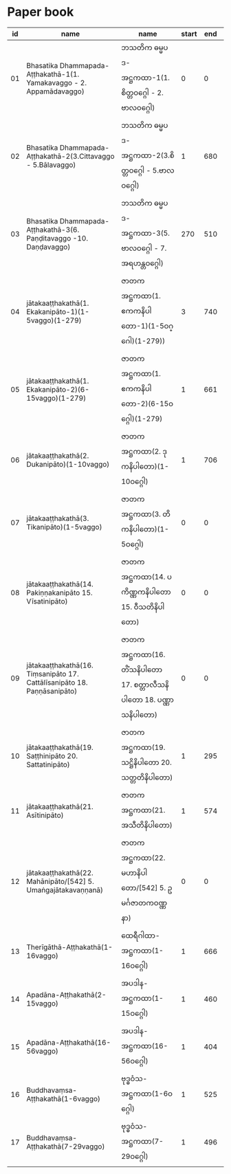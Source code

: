 # Paper book

|id|name|name|start|end|page|link|assigness|
|-|-|-|-|-|-|-|-|
|01|Bhasatika Dhammapada-Aṭṭhakathā-1(1. Yamakavaggo - 2. Appamādavaggo)|ဘသတိက ဓမ္မပဒ-အဋ္ဌကထာ-1(1. စိတ္တဝဂ္ဂေါ - 2. ဗာလဝဂ္ဂေါ)|0|0|0|[todo](https://www-hk.wikipali.org/app/article/index.php?view=chapter&book=122&par=38&channal=6d8338f0-8cfe-4e04-80b9-52802a2495d0&display=sent&mode=edit&direction=col&language=my)
|02|Bhasatika Dhammapada-Aṭṭhakathā-2(3.Cittavaggo - 5.Bālavaggo)|ဘသတိက ဓမ္မပဒ-အဋ္ဌကထာ-2(3.စိတ္တဝဂ္ဂေါ - 5.ဗာလဝဂ္ဂေါ)|1|680|680|[processing](https://www-hk.wikipali.org/app/article/index.php?view=chapter&book=122&par=851&channal=6d8338f0-8cfe-4e04-80b9-52802a2495d0&display=sent&mode=edit&direction=col&language=my)
|03|Bhasatika Dhammapada-Aṭṭhakathā-3(6. Paṇḍitavaggo -10. Daṇḍavaggo)|ဘသတိက ဓမ္မပဒ-အဋ္ဌကထာ-3(5. ဗာလဝဂ္ဂေါ - 7. အရဟန္တဝဂ္ဂေါ)|270|510|241|[todo](https://www-hk.wikipali.org/app/article/index.php?view=chapter&book=122&par=1559&channal=6d8338f0-8cfe-4e04-80b9-52802a2495d0&display=sent&mode=edit&direction=col&language=my)
|04|jātakaaṭṭhakathā(1. Ekakanipāto-1)(1-5vaggo)(1-279)|ဇာတကအဋ္ဌကထာ(1. ဧကကနိပါတော-1)(1-5ဝဂ္ဂေါ)(1-279))|3|740|738|[blocking](https://www-hk.wikipali.org/app/article/index.php?view=chapter&book=110&par=5&channal=6d8338f0-8cfe-4e04-80b9-52802a2495d0&display=sent&mode=edit&direction=col&language=my)|
|05|jātakaaṭṭhakathā(1. Ekakanipāto-2)(6-15vaggo)(1-279)|ဇာတကအဋ္ဌကထာ(1. ဧကကနိပါတော-2)(6-15ဝဂ္ဂေါ)(1-279)|1|661|661|[processing](https://www-hk.wikipali.org/app/article/index.php?view=chapter&book=110&par=1715&channal=6d8338f0-8cfe-4e04-80b9-52802a2495d0&display=sent&mode=edit&direction=col&language=my)|
|06|jātakaaṭṭhakathā(2. Dukanipāto)(1-10vaggo)|ဇာတကအဋ္ဌကထာ(2. ဒုကနိပါတော)(1-10ဝဂ္ဂေါ)|1|706|706|[blocking](https://www-hk.wikipali.org/app/article/index.php?view=chapter&book=111&par=7&channal=657db2c1-d837-4de1-9247-bf3157db5192&display=sent&mode=edit&direction=col&language=my)|
|07|jātakaaṭṭhakathā(3. Tikanipāto)(1-5vaggo)|ဇာတကအဋ္ဌကထာ(3. တိကနိပါတော)(1-5ဝဂ္ဂေါ)|0|0|0|[processing](https://www-hk.wikipali.org/app/article/index.php?view=chapter&book=111&par=1781&channal=657db2c1-d837-4de1-9247-bf3157db5192&display=sent&mode=edit&direction=col&language=my)||
|08|jātakaaṭṭhakathā(14. Pakiṇṇakanipāto 15. Vīsatinipāto)|ဇာတကအဋ္ဌကထာ(14. ပကိဏ္ဏကနိပါတော 15. ဝီသတိနိပါတော)|0|0|0|[processing](https://www-hk.wikipali.org/app/article/index.php?view=chapter&book=113&par=2569&channal=9e4355fa-243b-4288-b194-d67f8d6db75e&display=sent&mode=edit&direction=col&language=my)|
|09|jātakaaṭṭhakathā(16. Tiṃsanipāto 17. Cattālīsanipāto 18. Paṇṇāsanipāto)|ဇာတကအဋ္ဌကထာ(16. တိံသနိပါတော 17. စတ္တာလီသနိပါတော 18. ပဏ္ဏာသနိပါတော)|0|0|0|[processing](https://www-hk.wikipali.org/app/article/index.php?view=chapter&book=113&par=5315&channal=657db2c1-d837-4de1-9247-bf3157db5192&display=sent&mode=edit&direction=col&language=my)|
|10|jātakaaṭṭhakathā(19. Saṭṭhinipāto 20. Sattatinipāto)|ဇာတကအဋ္ဌကထာ(19. သဋ္ဌိနိပါတော 20. သတ္တတိနိပါတော)|1|295|295|[blocking](https://www-hk.wikipali.org/app/article/index.php?view=chapter&book=114&par=2636&channal=df765edf-cb60-4015-a3ca-974ceb83ae79&display=sent&mode=edit&direction=col&language=my)|
|11|jātakaaṭṭhakathā(21. Asītinipāto)|ဇာတကအဋ္ဌကထာ(21. အသီတိနိပါတော)|1|574|574|[processing](https://www-hk.wikipali.org/app/article/index.php?view=chapter&book=114&par=2993&channal=df765edf-cb60-4015-a3ca-974ceb83ae79&display=sent&mode=edit&direction=col&language=my)|
|12|jātakaaṭṭhakathā(22. Mahānipāto/[542] 5. Umaṅgajātakavaṇṇanā)|ဇာတကအဋ္ဌကထာ(22. မဟာနိပါတော/[542] 5. ဥမင်္ဂဇာတကဝဏ္ဏနာ)|0|0|0|[processing](https://www-hk.wikipali.org/app/article/index.php?view=chapter&book=115&par=2333&channal=a73e1d78-9666-4cb2-b909-f235aa3362e5&display=sent&mode=edit&direction=col&language=my)|
|13|Therīgāthā-Aṭṭhakathā(1-16vaggo)|ထေရီဂါထာ-အဋ္ဌကထာ(1-16ဝဂ္ဂေါ)|1|666|666|[waiting](https://www-hk.wikipali.org/app/article/index.php?view=chapter&book=106&par=5&channal=288d7230-cb51-4df9-a721-9dd300fc3bbf&display=sent&mode=edit&direction=col&language=my)|
|14|Apadāna-Aṭṭhakathā(2-15vaggo)|အပဒါန-အဋ္ဌကထာ(1-15ဝဂ္ဂေါ)|1|460|460|[processing](https://www-hk.wikipali.org/app/article/index.php?view=chapter&book=107&par=2148&channal=676d5f91-adcc-4518-9bc1-c8f27001dbe3&display=sent&mode=edit&direction=col&language=my)|
|15|Apadāna-Aṭṭhakathā(16-56vaggo)|အပဒါန-အဋ္ဌကထာ(16-56ဝဂ္ဂေါ)|1|404|404|[todo](https://www-hk.wikipali.org/app/article/index.php?view=chapter&book=107&par=3030&channal=676d5f91-adcc-4518-9bc1-c8f27001dbe3&display=sent&mode=edit&direction=col&language=my)|
|16|Buddhavaṃsa-Aṭṭhakathā(1-6vaggo)|ဗုဒ္ဓဝံသ-အဋ္ဌကထာ(1-6ဝဂ္ဂေါ)|1|525|525|[waiting](https://www-hk.wikipali.org/app/article/index.php?view=chapter&book=108&par=4&channal=9e4355fa-243b-4288-b194-d67f8d6db75e&display=sent&mode=edit&direction=col&language=my)|
|17|Buddhavaṃsa-Aṭṭhakathā(7-29vaggo)|ဗုဒ္ဓဝံသ-အဋ္ဌကထာ(7-29ဝဂ္ဂေါ)|1|496|496|[waiting](https://www-hk.wikipali.org/app/article/index.php?view=chapter&book=108&par=2081&channal=9e4355fa-243b-4288-b194-d67f8d6db75e&display=sent&mode=edit&direction=col&language=my)|

